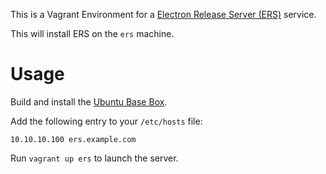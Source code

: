 This is a Vagrant Environment for a [Electron Release Server (ERS)](https://github.com/ArekSredzki/electron-release-server) service.

This will install ERS on the `ers` machine.


# Usage

Build and install the [Ubuntu Base Box](https://github.com/rgl/ubuntu-vagrant).

Add the following entry to your `/etc/hosts` file:

```
10.10.10.100 ers.example.com
```

Run `vagrant up ers` to launch the server.
